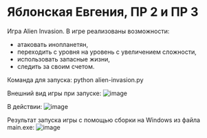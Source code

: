 # Яблонская Евгения, ПР 2 и ПР 3

Игра Alien Invasion.
В игре реализованы возможности:
- атаковать инопланетян,
- переходить с уровня на уровень с увеличением сложности,
- использовать запасные жизни,
- следить за своим счетом.

Команда для запуска:
python alien-invasion.py

Внешний вид игры при запуске:
![image](https://github.com/user-attachments/assets/6a8e0ccb-0f28-4d19-b133-90aba28ff468)

В действии:
![image](https://github.com/user-attachments/assets/ea876d37-31b7-42c9-8bfd-10b4021ce7e4)

Результат запуска игры с помощью сборки на Windows из файла main.exe:
![image](https://github.com/user-attachments/assets/737e9846-91e0-4d3c-97bf-8b7b3edc7073)
